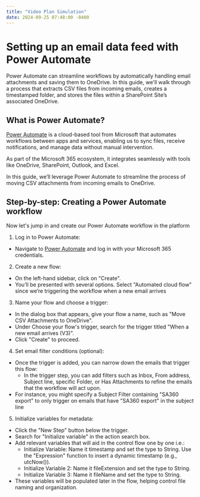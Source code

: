 ```yaml
---
title: "Video Plan Simulation"
date: 2024-09-25 07:48:00 -0400
---
```


# Setting up an email data feed with Power Automate

Power Automate can streamline workflows by automatically handling email attachments and saving them to OneDrive. In this guide, we'll walk through a process that extracts CSV files from incoming emails, creates a timestamped folder, and stores the files within a SharePoint Site’s associated OneDrive.

## What is Power Automate?

[Power Automate](https://www.microsoft.com/en-us/power-platform/products/power-automate) is a cloud-based tool from Microsoft that automates workflows between apps and services, enabling us to sync files, receive notifications, and manage data without manual intervention.

As part of the Microsoft 365 ecosystem, it integrates seamlessly with tools like OneDrive, SharePoint, Outlook, and Excel.

In this guide, we’ll leverage Power Automate to streamline the process of moving CSV attachments from incoming emails to OneDrive.

## Step-by-step: Creating a Power Automate workflow

Now let's jump in and create our Power Automate workflow in the platform

1. Log in to Power Automate:

- Navigate to [Power Automate](https://www.microsoft.com/en-us/power-platform/products/power-automate) and log in with your Microsoft 365 credentials.

2. Create a new flow:

- On the left-hand sidebar, click on "Create".
- You’ll be presented with several options. Select "Automated cloud flow" since we’re triggering the workflow when a new email arrives

3. Name your flow and choose a trigger:

- In the dialog box that appears, give your flow a name, such as "Move CSV Attachments to OneDrive".
- Under Choose your flow's trigger, search for the trigger titled "When a new email arrives (V3)".
- Click "Create" to proceed.

4. Set email filter conditions (optional):

- Once the trigger is added, you can narrow down the emails that trigger this flow:
  - In the trigger step, you can add filters such as Inbox, From address, Subject line, specific Folder, or Has Attachments to refine the emails that the workflow will act upon.
- For instance, you might specify a Subject Filter containing "SA360 export" to only trigger on emails that have "SA360 export" in the subject line

5. Initialize variables for metadata:

- Click the "New Step" button below the trigger.
- Search for "Initialize variable" in the action search box.
- Add relevant variables that will aid in the control flow one by one i.e.:
  - Initialize Variable: Name it timestamp and set the type to String. Use the "Expression" function to insert a dynamic timestamp (e.g., utcNow()).
  - Initialize Variable 2: Name it fileExtension and set the type to String.
  - Initialize Variable 3: Name it fileName and set the type to String.
- These variables will be populated later in the flow, helping control file naming and organization.